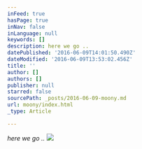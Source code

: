 ```yaml
---
inFeed: true
hasPage: true
inNav: false
inLanguage: null
keywords: []
description: here we go ..
datePublished: '2016-06-09T14:01:50.490Z'
dateModified: '2016-06-09T13:53:02.456Z'
title: ''
author: []
authors: []
publisher: null
starred: false
sourcePath: _posts/2016-06-09-moony.md
url: moony/index.html
_type: Article

---
```

_here we go .._
![](https://the-grid-user-content.s3-us-west-2.amazonaws.com/b26f7c03-aec2-49ed-8a5b-daee15f813e1.jpg)